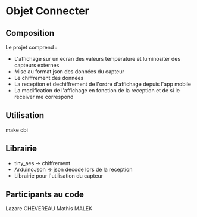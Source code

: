 # Objet Connecter

## Composition

Le projet comprend :
- L'affichage sur un ecran des valeurs temperature et luminositer des capteurs externes
- Mise au format json des données du capteur
- Le chiffrement des données
- La reception et dechiffrement de l'ordre d'affichage depuis l'app mobile
- La modification de l'affichage en fonction de la reception et de si le receiver me correspond

## Utilisation

make cbi

## Librairie

- tiny_aes -> chiffrement
- ArduinoJson -> json decode lors de la reception
- Librairie pour l'utilisation du capteur

## Participants au code

Lazare CHEVEREAU
Mathis MALEK
